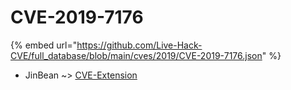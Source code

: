 # CVE-2019-7176
{% embed url="https://github.com/Live-Hack-CVE/full_database/blob/main/cves/2019/CVE-2019-7176.json" %}

* JinBean ~> [CVE-Extension](https://www.alice-snow.ru/2019/database/cve-2019-7176/cve-extension-jinbean)